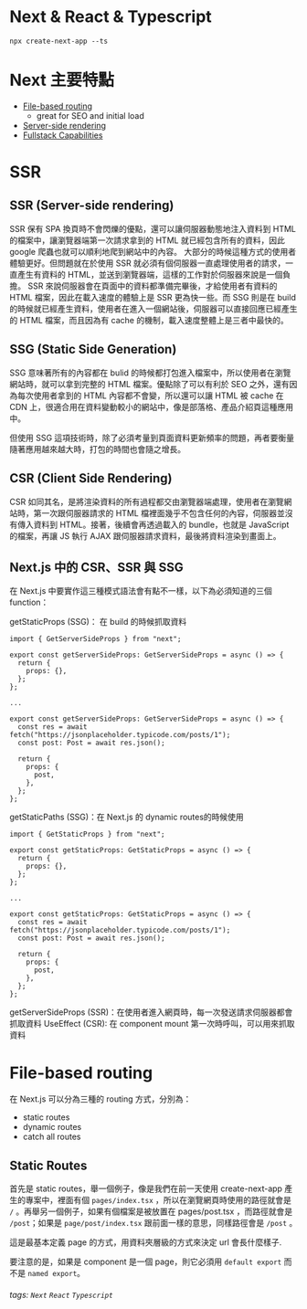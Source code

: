 # Next & React & Typescript
```
npx create-next-app --ts
```

# Next 主要特點

- [File-based routing](/s/file-based-routing)
    - great for SEO and initial load
- [Server-side rendering](/s/server-side-rendering)
- [Fullstack Capabilities](/s/fullstack-capabilities)


# SSR
SSR (Server-side rendering)
---
SSR 保有 SPA 換頁時不會閃爍的優點，還可以讓伺服器動態地注入資料到 HTML 的檔案中，讓瀏覽器端第一次請求拿到的 HTML 就已經包含所有的資料，因此 google 爬蟲也就可以順利地爬到網站中的內容。
大部分的時候這種方式的使用者體驗更好。但問題就在於使用 SSR 就必須有個伺服器一直處理使用者的請求，一直產生有資料的 HTML，並送到瀏覽器端，這樣的工作對於伺服器來說是一個負擔。
SSR 來說伺服器會在頁面中的資料都準備完畢後，才給使用者有資料的 HTML 檔案，因此在載入速度的體驗上是 SSR 更為快一些。而 SSG 則是在 build 的時候就已經產生資料，使用者在進入一個網站後，伺服器可以直接回應已經產生的 HTML 檔案，而且因為有 cache 的機制，載入速度整體上是三者中最快的。

SSG (Static Side Generation)
---
SSG 意味著所有的內容都在 bulid 的時候都打包進入檔案中，所以使用者在瀏覽網站時，就可以拿到完整的 HTML 檔案。優點除了可以有利於 SEO 之外，還有因為每次使用者拿到的 HTML 內容都不會變，所以還可以讓 HTML 被 cache 在 CDN 上，很適合用在資料變動較小的網站中，像是部落格、產品介紹頁這種應用中。

但使用 SSG 這項技術時，除了必須考量到頁面資料更新頻率的問題，再者要衡量隨著應用越來越大時，打包的時間也會隨之增長。

CSR (Client Side Rendering)
---
CSR 如同其名，是將渲染資料的所有過程都交由瀏覽器端處理，使用者在瀏覽網站時，第一次跟伺服器請求的 HTML 檔裡面幾乎不包含任何的內容，伺服器並沒有傳入資料到 HTML。接著，後續會再透過載入的 bundle，也就是 JavaScript 的檔案，再讓 JS 執行 AJAX 跟伺服器請求資料，最後將資料渲染到畫面上。

Next.js 中的 CSR、SSR 與 SSG
---
在 Next.js 中要實作這三種模式語法會有點不一樣，以下為必須知道的三個 function：

getStaticProps (SSG)： 在 build 的時候抓取資料
```
import { GetServerSideProps } from "next";

export const getServerSideProps: GetServerSideProps = async () => {
  return {
    props: {},
  };
};

...

export const getServerSideProps: GetServerSideProps = async () => {
  const res = await fetch("https://jsonplaceholder.typicode.com/posts/1");
  const post: Post = await res.json();

  return {
    props: {
      post,
    },
  };
};
```
getStaticPaths (SSG)：在 Next.js 的 dynamic routes的時候使用
```
import { GetStaticProps } from "next";

export const getStaticProps: GetStaticProps = async () => {
  return {
    props: {},
  };
};

...

export const getStaticProps: GetStaticProps = async () => {
  const res = await fetch("https://jsonplaceholder.typicode.com/posts/1");
  const post: Post = await res.json();

  return {
    props: {
      post,
    },
  };
};
```
getServerSideProps (SSR)：在使用者進入網頁時，每一次發送請求伺服器都會抓取資料
UseEffect (CSR): 在 component mount 第一次時呼叫，可以用來抓取資料

# File-based routing
在 Next.js 可以分為三種的 routing 方式，分別為：

- static routes
- dynamic routes
- catch all routes

Static Routes
---
首先是 static routes，舉一個例子，像是我們在前一天使用 create-next-app 產生的專案中，裡面有個 `pages/index.tsx` ，所以在瀏覽網頁時使用的路徑就會是 `/` 。再舉另一個例子，如果有個檔案是被放置在 pages/post.tsx ，而路徑就會是 `/post`；如果是 `page/post/index.tsx` 跟前面一樣的意思，同樣路徑會是 `/post` 。

這是最基本定義 page 的方式，用資料夾層級的方式來決定 url 會長什麼樣子.

要注意的是，如果是 component 是一個 page，則它必須用 `default export` 而不是 `named export`。


###### tags: `Next` `React` `Typescript`
